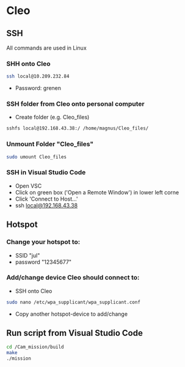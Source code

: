# Cleo

## SSH
All commands are used in Linux

### SHH onto Cleo
```bash
ssh local@10.209.232.84
```
- Password: grenen

### SSH folder from Cleo onto personal computer
- Create folder (e.g. Cleo_files)
```bash
sshfs local@192.168.43.38:/ /home/magnus/Cleo_files/
```

### Unmount Folder "Cleo_files"
```bash
sudo umount Cleo_files
```

### SSH in Visual Studio Code
- Open VSC
- Click on green box ('Open a Remote Window') in lower left corne
- Click 'Connect to Host...'
- ssh local@192.168.43.38

## Hotspot
### Change your hotspot to:
- SSID "jul"
- password "12345677"

### Add/change device Cleo should connect to:
- SSH onto Cleo
```bash
sudo nano /etc/wpa_supplicant/wpa_supplicant.conf
```
- Copy another hotspot-device to add/change


## Run script from Visual Studio Code
```bash
cd /Cam_mission/build
make
./mission
```

